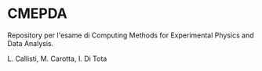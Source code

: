 # CMEPDA

Repository per l'esame di Computing Methods for Experimental Physics and Data Analysis.

L. Callisti, M. Carotta, I. Di Tota
